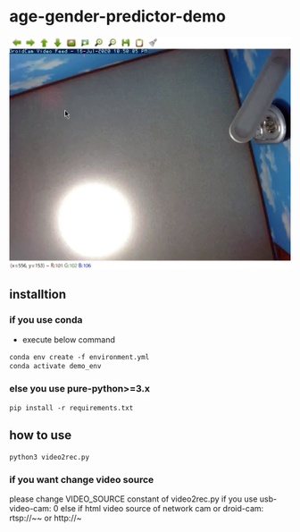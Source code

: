 # age-gender-predictor-demo
![](demo_movie.gif)
## installtion
### if you use conda
* execute below command
```terminal
conda env create -f environment.yml
conda activate demo_env
```
### else you use pure-python>=3.x
```terminal
pip install -r requirements.txt
```

## how to use
```terminal
python3 video2rec.py
```
### if you want change video source
please change VIDEO_SOURCE constant of video2rec.py 
if you use usb-video-cam: 0
else if html video source of network cam or droid-cam: rtsp://~~ or http://~

